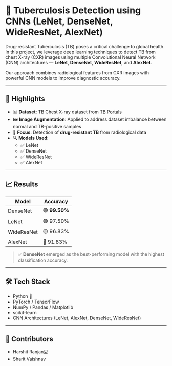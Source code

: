 # 🧠 Tuberculosis Detection using CNNs (LeNet, DenseNet, WideResNet, AlexNet)

Drug-resistant Tuberculosis (TB) poses a critical challenge to global health. In this project, we leverage deep learning techniques to detect TB from chest X-ray (CXR) images using multiple Convolutional Neural Network (CNN) architectures — **LeNet**, **DenseNet**, **WideResNet**, and **AlexNet**.

Our approach combines radiological features from CXR images with powerful CNN models to improve diagnostic accuracy.

---

## 🚀 Highlights

- 📊 **Dataset**: TB Chest X-ray dataset from [TB Portals](https://tbportals.niaid.nih.gov/)
- 🖼️ **Image Augmentation**: Applied to address dataset imbalance between normal and TB-positive samples
- 🧬 **Focus**: Detection of **drug-resistant TB** from radiological data
- 🔍 **Models Used**:
  - ✅ LeNet
  - ✅ DenseNet
  - ✅ WideResNet
  - ✅ AlexNet

---

## 📈 Results

| Model       | Accuracy |
|-------------|----------|
| DenseNet    | 🟢 **99.50%** |
| LeNet       | 🟢 97.50%  |
| WideResNet  | 🟡 96.83%  |
| AlexNet     | 🔵 91.83%  |

> ✅ **DenseNet** emerged as the best-performing model with the highest classification accuracy.

---

## 🛠️ Tech Stack

- Python 🐍
- PyTorch / TensorFlow
- NumPy / Pandas / Matplotlib
- scikit-learn
- CNN Architectures (LeNet, AlexNet, DenseNet, WideResNet)

---

## 🤝 Contributors  
- Harshit Ranjan💻
- Sharit Vaishnav
